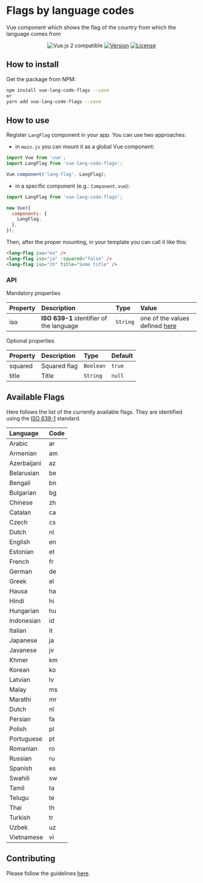 # Flags by language codes

Vue component which shows the flag of the country from which the language comes from

<p align="center">
  <img src="https://img.shields.io/badge/vue%202.x-compatible-green.svg" alt="Vue.js 2 compatible">
  <a href="https://www.npmjs.com/package/vue-lang-code-flags"><img src="https://img.shields.io/badge/npm-1.0.8-blue.svg" alt="Version"></a>
  <a href="https://www.npmjs.com/package/vue-lang-code-flags"><img src="https://img.shields.io/badge/license-MIT-green.svg" alt="License"></a>
</p>

## How to install

Get the package from NPM:

```bash
npm install vue-lang-code-flags --save
or
yarn add vue-lang-code-flags --save
```

## How to use

Register `LangFlag` component in your app. You can use two approaches:

- in `main.js` you can mount it as a global Vue component:

```js
import Vue from 'vue';
import LangFlag from 'vue-lang-code-flags';

Vue.component('lang-flag', LangFlag);
```

- in a specific component (e.g.: `Component.vue`):

```js
import LangFlag from 'vue-lang-code-flags';

new Vue({
  components: {
    LangFlag,
  },
});
```

Then, after the proper mounting, in your template you can call it like this:

```html
<lang-flag iso="en" />
<lang-flag iso="ja" :squared="false" />
<lang-flag iso="zh" title="Some title" />
```

### API

Mandatory properties

| Property | Description                              | Type     | Value                                              |
| :------- | :--------------------------------------- | :------- | :------------------------------------------------- |
| iso      | **ISO 639-1** identifier of the language | `String` | one of the values defined [here](#available-flags) |

Optional properties

| Property | Description  | Type      | Default |
| :------- | :----------- | :-------- | :------ |
| squared  | Squared flag | `Boolean` | `true`  |
| title    | Title        | `String`  | `null`  |

## Available Flags

Here follows the list of the currently available flags.
They are identified using the [ISO 639-1](https://en.wikipedia.org/wiki/List_of_ISO_639-1_codes) standard.

| Language    | Code |
| :---------- | :--- |
| Arabic      | ar   |
| Armenian    | am   |
| Azerbaijani | az   |
| Belarusian  | be   |
| Bengali     | bn   |
| Bulgarian   | bg   |
| Chinese     | zh   |
| Catalan     | ca   |
| Czech       | cs   |
| Dutch       | nl   |
| English     | en   |
| Estonian    | et   |
| French      | fr   |
| German      | de   |
| Greek       | el   |
| Hausa       | ha   |
| Hindi       | hi   |
| Hungarian   | hu   |
| Indonesian  | id   |
| Italian     | it   |
| Japanese    | ja   |
| Javanese    | jv   |
| Khmer       | km   |
| Korean      | ko   |
| Latvian     | lv   |
| Malay       | ms   |
| Marathi     | mr   |
| Dutch       | nl   |
| Persian     | fa   |
| Polish      | pl   |
| Portuguese  | pt   |
| Romanian    | ro   |
| Russian     | ru   |
| Spanish     | es   |
| Swahili     | sw   |
| Tamil       | ta   |
| Telugu      | te   |
| Thai        | th   |
| Turkish     | tr   |
| Uzbek       | uz   |
| Vietnamese  | vi   |

## Contributing

Please follow the guidelines [here](https://github.com/qWici/vue-lang-code-flags/blob/master/CONTRIBUTING.md).
